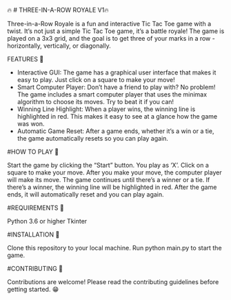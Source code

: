 🔥 # THREE-IN-A-ROW ROYALE V1🔥

Three-in-a-Row Royale is a fun and interactive Tic Tac Toe game with a twist. It’s not just a simple Tic Tac Toe game, it’s a battle royale! The game is played on a 3x3 grid, and the goal is to get three of your marks in a row - horizontally, vertically, or diagonally.

FEATURES 🌟
- Interactive GUI: The game has a graphical user interface that makes it easy to play. Just click on a square to make your move!
- Smart Computer Player: Don’t have a friend to play with? No problem! The game includes a smart computer player that uses the minimax algorithm to choose its moves. Try to beat it if you can!
- Winning Line Highlight: When a player wins, the winning line is highlighted in red. This makes it easy to see at a glance how the game was won.
- Automatic Game Reset: After a game ends, whether it’s a win or a tie, the game automatically resets so you can play again.

#HOW TO PLAY 🌟

Start the game by clicking the “Start” button.
You play as ‘X’. Click on a square to make your move.
After you make your move, the computer player will make its move.
The game continues until there’s a winner or a tie. If there’s a winner, the winning line will be highlighted in red.
After the game ends, it will automatically reset and you can play again.

#REQUIREMENTS 🌟

Python 3.6 or higher
Tkinter

#INSTALLATION 🌟

Clone this repository to your local machine.
Run python main.py to start the game.

#CONTRIBUTING 🌟

Contributions are welcome! Please read the contributing guidelines before getting started. 😁
